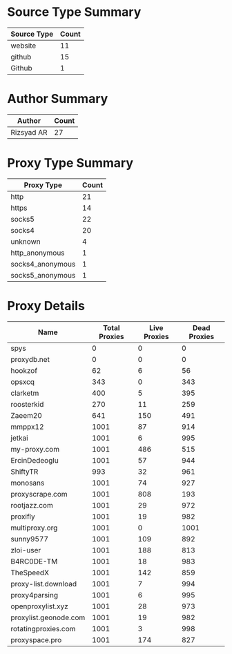# Source Type Summary

| Source Type | Count |
|-------------|-------|
| website | 11 |
| github | 15 |
| Github | 1 |


# Author Summary

| Author | Count |
|--------|-------|
| Rizsyad AR | 27 |


# Proxy Type Summary

| Proxy Type | Count |
|------------|-------|
| http | 21 |
| https | 14 |
| socks5 | 22 |
| socks4 | 20 |
| unknown | 4 |
| http_anonymous | 1 |
| socks4_anonymous | 1 |
| socks5_anonymous | 1 |


# Proxy Details

| Name | Total Proxies | Live Proxies | Dead Proxies |
|------|---------------|--------------|---------------|
| spys | 0 | 0 | 0 |
| proxydb.net | 0 | 0 | 0 |
| hookzof | 62 | 6 | 56 |
| opsxcq | 343 | 0 | 343 |
| clarketm | 400 | 5 | 395 |
| roosterkid | 270 | 11 | 259 |
| Zaeem20 | 641 | 150 | 491 |
| mmppx12 | 1001 | 87 | 914 |
| jetkai | 1001 | 6 | 995 |
| my-proxy.com | 1001 | 486 | 515 |
| ErcinDedeoglu | 1001 | 57 | 944 |
| ShiftyTR | 993 | 32 | 961 |
| monosans | 1001 | 74 | 927 |
| proxyscrape.com | 1001 | 808 | 193 |
| rootjazz.com | 1001 | 29 | 972 |
| proxifly | 1001 | 19 | 982 |
| multiproxy.org | 1001 | 0 | 1001 |
| sunny9577 | 1001 | 109 | 892 |
| zloi-user | 1001 | 188 | 813 |
| B4RC0DE-TM | 1001 | 18 | 983 |
| TheSpeedX | 1001 | 142 | 859 |
| proxy-list.download | 1001 | 7 | 994 |
| proxy4parsing | 1001 | 6 | 995 |
| openproxylist.xyz | 1001 | 28 | 973 |
| proxylist.geonode.com | 1001 | 19 | 982 |
| rotatingproxies.com | 1001 | 3 | 998 |
| proxyspace.pro | 1001 | 174 | 827 |
